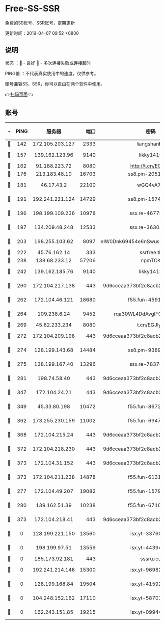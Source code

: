 # Free-SS-SSR

免费的SS账号、SSR账号，定期更新

更新时间：2019-04-07 09:52 +0800

## 说明

状态     ：🙂 - 良好 🙁 - 多次连接失败或连接超时

PING值   ：不代表真实使用中的速度，仅供参考。

账号兼容SS、SSR，你可以自由在两个软件中使用。

👉[扫码页面](https://liesauer.github.io/Free-SS-SSR/)👈

## 账号

|-|PING|服务器|端口|密码|加密方式|区域|
|:----:|:----:|:-----:|-----:|:----:|:----:|:----:|
|🙂|142|172.105.203.127|2333|liangshanbo|chacha20|JP|
|🙂|157|139.162.123.96|9140|likky1415|aes-256-cfb|JP|
|🙂|162|91.188.223.72|8080|http://t.cn/EGJIyrl|rc4-md5|RU|
|🙂|176|213.183.48.10|16703|ss8.pm-20510917|rc4-md5|RU|
|🙂|181|46.17.43.2|22100|wGQ4vA7D|aes-256-gcm|RU|
|🙂|191|192.241.221.124|14729|ss8.pm-15747192|aes-256-cfb|US|
|🙂|196|198.199.109.236|10978|ssx.re-46778181|aes-256-cfb|US|
|🙂|197|134.209.48.248|12533|ssx.re-36303628|aes-256-cfb|US|
|🙂|203|198.255.103.62|8097|eIW0Dnk69454e6nSwuspv9DmS201tQ0D|aes-256-cfb|US|
|🙂|222|45.76.162.14|333|ssrfree.tk|rc4|SG|
|🙂|238|138.68.233.12|57206|npmTCK|rc4-md5|US|
|🙂|242|139.162.185.76|9140|likky1415|aes-256-cfb|DE|
|🙂|260|172.104.217.138|443|9d6cceaa373bf2c8acb22e60b6a58be6|aes-256-cfb|US|
|🙂|262|172.104.46.121|18680|f55.fun-45913685|aes-256-cfb|SG|
|🙂|264|109.238.6.24|9452|rqa30WL4DdAvgIFG6Fs3znzTa|aes-256-cfb|FR|
|🙂|269|45.62.233.234|8080|t.cn/EGJIyrl|rc4-md5|CA|
|🙂|272|172.104.209.198|443|9d6cceaa373bf2c8acb22e60b6a58be6|aes-256-cfb|US|
|🙂|274|128.199.143.68|14484|ss8.pm-93895061|aes-256-cfb|SG|
|🙂|275|128.199.167.40|13296|ssx.re-78378109|aes-256-cfb|SG|
|🙂|281|198.74.58.40|443|9d6cceaa373bf2c8acb22e60b6a58be6|aes-256-cfb|US|
|🙂|347|172.104.24.21|443|9d6cceaa373bf2c8acb22e60b6a58be6|aes-256-cfb|US|
|🙂|349|45.33.80.198|10472|f55.fun-86726551|aes-256-cfb|US|
|🙂|362|173.255.230.159|11002|f55.fun-69479664|aes-256-cfb|US|
|🙂|368|172.104.215.24|443|9d6cceaa373bf2c8acb22e60b6a58be6|aes-256-cfb|US|
|🙂|372|172.104.218.230|443|9d6cceaa373bf2c8acb22e60b6a58be6|aes-256-cfb|US|
|🙂|373|172.104.31.152|443|9d6cceaa373bf2c8acb22e60b6a58be6|aes-256-cfb|US|
|🙂|373|172.104.211.238|14878|f55.fun-61310549|aes-256-cfb|US|
|🙂|277|172.104.49.207|19082|f55.fun-15798728|aes-256-cfb|SG|
|🙂|280|139.162.51.39|10238|f55.fun-67101162|aes-256-cfb|SG|
|🙂|373|172.104.218.41|443|9d6cceaa373bf2c8acb22e60b6a58be6|aes-256-cfb|US|
|🙁|0|128.199.221.150|13560|isx.yt-33760671|aes-256-cfb|SG|
|🙁|0|198.199.97.51|13559|isx.yt-44394689|aes-256-cfb|US|
|🙁|0|185.173.92.181|443|sssru.icu|rc4-md5|RU|
|🙁|0|192.241.214.146|15300|isx.yt-96982651|aes-256-cfb|US|
|🙁|0|128.199.168.84|19504|isx.yt-41592631|aes-256-cfb|SG|
|🙁|0|104.248.152.162|17110|isx.yt-58701145|aes-256-cfb|SG|
|🙁|0|162.243.151.85|19215|isx.yt-09944441|aes-256-cfb|US|
